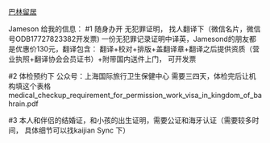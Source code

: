 
[巴林留居](https://cs.mfa.gov.cn/zggmcg/ljmdd/yz_645708/bl_646082/rjjl_646092/)

Jameson 给我的信息：
#1 随身办开 无犯罪证明， 找人翻译下（微信名片，微信号ODB17727823382开发票)
一份无犯罪记录证明中译英，Jamesond的朋友都是优惠价130元，翻译包含： 翻译+校对+排版+盖翻译章+翻译之后提供资质（营业执照+翻译协会会员证书）+附带国内送件上门， 可开发票

#2 体检预约下 公众号：上海国际旅行卫生保健中心 需要三四天，体检完后让机构填这个表格
medical_checkup_requirement_for_permission_work_visa_in_kingdom_of_bahrain.pdf

#3 本人和伴侣的结婚证，和小孩的出生证明，需要公证和海牙认证（需要较多时间， 具体细节可以找kaijian Sync 下）